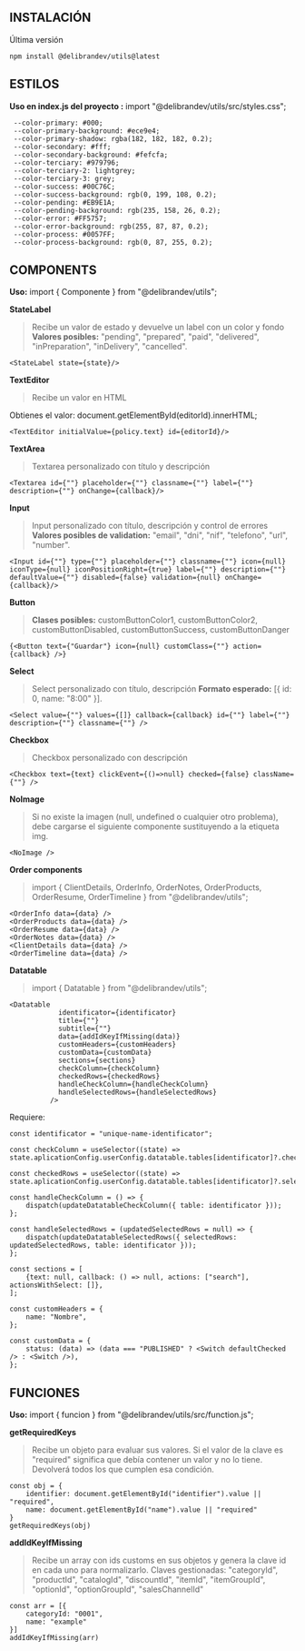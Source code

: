 ## INSTALACIÓN

Última versión

```
npm install @delibrandev/utils@latest
```

## ESTILOS

**Uso en index.js del proyecto :** import "@delibrandev/utils/src/styles.css";

```
 --color-primary: #000;
 --color-primary-background: #ece9e4;
 --color-primary-shadow: rgba(182, 182, 182, 0.2);
 --color-secondary: #fff;
 --color-secondary-background: #fefcfa;
 --color-terciary: #979796;
 --color-terciary-2: lightgrey;
 --color-terciary-3: grey;
 --color-success: #00C76C;
 --color-success-background: rgb(0, 199, 108, 0.2);
 --color-pending: #EB9E1A;
 --color-pending-background: rgb(235, 158, 26, 0.2);
 --color-error: #FF5757;
 --color-error-background: rgb(255, 87, 87, 0.2);
 --color-process: #0057FF;
 --color-process-background: rgb(0, 87, 255, 0.2);
```

## COMPONENTS

**Uso:** import { Componente } from "@delibrandev/utils";

**StateLabel**

> Recibe un valor de estado y devuelve un label con un color y fondo
> **Valores posibles:** "pending", "prepared", "paid", "delivered", "inPreparation", "inDelivery", "cancelled".

```
<StateLabel state={state}/>
```

**TextEditor**

> Recibe un valor en HTML

Obtienes el valor: document.getElementById(editorId).innerHTML;

```
<TextEditor initialValue={policy.text} id={editorId}/>
```

**TextArea**

> Textarea personalizado con título y descripción

```
<Textarea id={""} placeholder={""} classname={""} label={""} description={""} onChange={callback}/>
```

**Input**

> Input personalizado con título, descripción y control de errores
> **Valores posibles de validation:** "email", "dni", "nif", "telefono", "url", "number".

```
<Input id={""} type={""} placeholder={""} classname={""} icon={null} iconType={null} iconPositionRight={true} label={""} description={""} defaultValue={""} disabled={false} validation={null} onChange={callback}/>
```

**Button**

> **Clases posibles:** customButtonColor1, customButtonColor2, customButtonDisabled, customButtonSuccess, customButtonDanger

```
{<Button text={"Guardar"} icon={null} customClass={""} action={callback} />}
```

**Select**

> Select personalizado con título, descripción
> **Formato esperado:** [{ id: 0, name: "8:00" }].

```
<Select value={""} values={[]} callback={callback} id={""} label={""} description={""} classname={""} />
```

**Checkbox**

> Checkbox personalizado con descripción

```
<Checkbox text={text} clickEvent={()=>null} checked={false} className={""} />
```

**NoImage**

> Si no existe la imagen (null, undefined o cualquier otro problema), debe cargarse el siguiente componente sustituyendo a la etiqueta img.

```
<NoImage />
```

**Order components**

> import { ClientDetails, OrderInfo, OrderNotes, OrderProducts, OrderResume, OrderTimeline } from "@delibrandev/utils";

```
<OrderInfo data={data} />
<OrderProducts data={data} />
<OrderResume data={data} />
<OrderNotes data={data} />
<ClientDetails data={data} />
<OrderTimeline data={data} />
```

**Datatable**

> import { Datatable } from "@delibrandev/utils";

```
<Datatable
            identificator={identificator}
            title={""}
            subtitle={""}
            data={addIdKeyIfMissing(data)}
            customHeaders={customHeaders}
            customData={customData}
            sections={sections}
            checkColumn={checkColumn}
            checkedRows={checkedRows}
            handleCheckColumn={handleCheckColumn}
            handleSelectedRows={handleSelectedRows}
          />
```

Requiere:

```
const identificator = "unique-name-identificator";

const checkColumn = useSelector((state) => state.aplicationConfig.userConfig.datatable.tables[identificator]?.checkColumn);

const checkedRows = useSelector((state) => state.aplicationConfig.userConfig.datatable.tables[identificator]?.selectedRows);

const handleCheckColumn = () => {
    dispatch(updateDatatableCheckColumn({ table: identificator }));
};

const handleSelectedRows = (updatedSelectedRows = null) => {
    dispatch(updateDatatableSelectedRows({ selectedRows: updatedSelectedRows, table: identificator }));
};

const sections = [
    {text: null, callback: () => null, actions: ["search"], actionsWithSelect: []},
];

const customHeaders = {
    name: "Nombre",
};

const customData = {
    status: (data) => (data === "PUBLISHED" ? <Switch defaultChecked /> : <Switch />),
};
```

## FUNCIONES

**Uso:** import { funcion } from "@delibrandev/utils/src/function.js";

**getRequiredKeys**

> Recibe un objeto para evaluar sus valores.
> Si el valor de la clave es "required" significa que debía contener un valor y no lo tiene.
> Devolverá todos los que cumplen esa condición.

```
const obj = {
    identifier: document.getElementById("identifier").value || "required",
    name: document.getElementById("name").value || "required"
}
getRequiredKeys(obj)
```

**addIdKeyIfMissing**

> Recibe un array con ids customs en sus objetos y genera la clave id en cada uno para normalizarlo.
> Claves gestionadas: "categoryId", "productId", "catalogId", "discountId", "itemId", "itemGroupId", "optionId", "optionGroupId", "salesChannelId"

```
const arr = [{
    categoryId: "0001",
    name: "example"
}]
addIdKeyIfMissing(arr)
```
